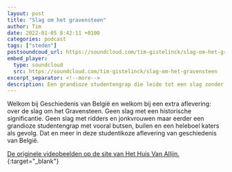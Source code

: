 ```yaml
---
layout: post
title: "Slag om het gravensteen"
author: Tim
date: 2022-01-05 8:42:11 +0100
categories: podcast
tags: ["steden"]
postsoundcoud_url: https://soundcloud.com/tim-gistelinck/slag-om-het-gravensteen
embed_player:
  type: soundcloud
  src: https://soundcloud.com/tim-gistelinck/slag-om-het-gravensteen
excerpt_separator: <!--more-->
description: Een grandioze studentengrap die leide tot een slag zonder historische significantie.
---
```

Welkom bij Geschiedenis van België en welkom bij een extra aflevering: over de slag om het Gravensteen. Geen slag met een historische significantie. Geen slag met ridders en jonkvrouwen maar eerder een grandioze studentengrap met vooral butsen, builen en een heleboel katers als gevolg. Dat en meer in deze studentikoze aflevering van geschiedenis van België.

[De originele videobeelden op de site van Het Huis Van Allijn.](https://huisvanalijn.be/nl/collectie-item/de-slag-om-t-gravensteen-gent-1949){:target="_blank"}